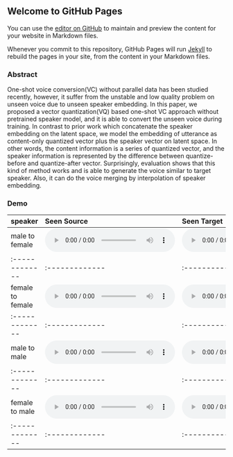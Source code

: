 ## Welcome to GitHub Pages

You can use the [editor on GitHub](https://github.com/ericwudayi/vqvc/edit/master/index.md) to maintain and preview the content for your website in Markdown files.

Whenever you commit to this repository, GitHub Pages will run [Jekyll](https://jekyllrb.com/) to rebuild the pages in your site, from the content in your Markdown files.

### Abstract

One-shot voice conversion(VC) without parallel data has been studied recently, however, it suffer from the unstable and low quality problem on unseen voice due to unseen speaker embedding. In this paper, we proposed a vector quantization(VQ) based one-shot VC approach without pretrained speaker model, and it is able to convert the unseen voice during training. In contrast to prior work which concatenate the speaker embedding on the latent space, we model the embedding of utterance as content-only quantized vector plus the speaker vector on latent space. In other words, the content information is a series of quantized vector, and the speaker information is represented by the difference between quantize-before and quantize-after vector. Surprisingly, evaluation shows that this kind of method works and is able to generate the voice similar to target speaker. Also, it can do the voice merging by interpolation of speaker embedding.

### Demo
|  speaker     | **Seen Source** | **Seen Target** | **Converted** |
|:-------------|:-------------|:-------------|:-------------|
| male to female | <audio src="demo/demo01/inp.wav" controls preload></audio> | <audio src="demo/demo01/inp2.wav" controls preload></audio> | <audio src="demo/demo01/convert.wav" controls preload></audio>
|:-------------|:-------------|:-------------|:-------------|
| female to female | <audio src="demo/demo02/inp.wav" controls preload></audio> | <audio src="demo/demo02/inp2.wav" controls preload></audio> | <audio src="demo/demo02/convert.wav" controls preload></audio> |
|:-------------|:-------------|:-------------|:-------------|
| male to male | <audio src="demo/demo03/inp.wav" controls preload></audio> | <audio src="demo/demo03/inp2.wav" controls preload></audio> | <audio src="demo/demo03/convert.wav" controls preload></audio> |
|:-------------|:-------------|:-------------|:-------------|
| female to male | <audio src="demo/demo04/inp.wav" controls preload></audio> | <audio src="demo/demo04/inp2.wav" controls preload></audio> | <audio src="demo/demo04/convert.wav" controls preload></audio>
|:-------------|:-------------|:-------------|:-------------|
